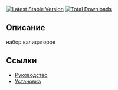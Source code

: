 [![Latest Stable Version](https://poser.pugx.org/yii2lab/yii2-validator/v/stable.png)](https://packagist.org/packages/yii2lab/yii2-validator)
[![Total Downloads](https://poser.pugx.org/yii2lab/yii2-validator/downloads.png)](https://packagist.org/packages/yii2lab/yii2-validator)

## Описание

набор валидаторов

## Ссылки

* [Руководство](guide/ru/README.md)
* [Установка](guide/ru/install.md)
